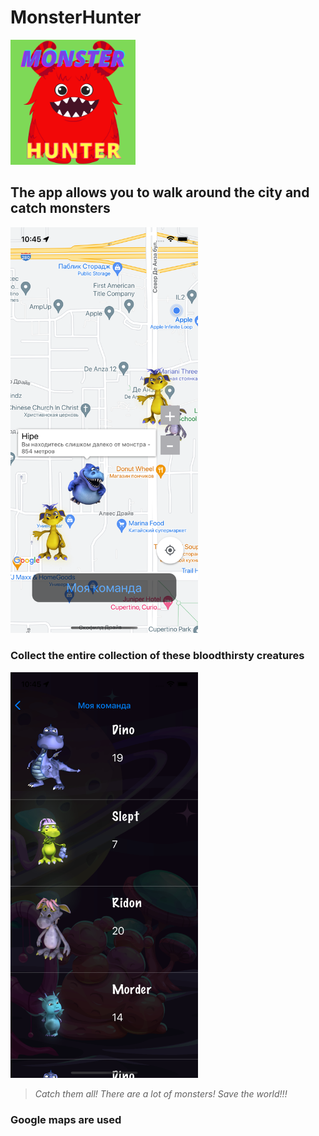 # MonsterHunter

<img src="https://github.com/DmitriiSafin/MonsterHunter/blob/main/MonsterHunter/Assets.xcassets/AppIcon.appiconset/Дизайн%20без%20названия.png" width="200">

## The app allows you to walk around the city and catch monsters

<img src="https://github.com/DmitriiSafin/MonsterHunter/blob/main/ReadmeResources/Screen1.png" width="300">

### Collect the entire collection of these bloodthirsty creatures

<img src="https://github.com/DmitriiSafin/MonsterHunter/blob/main/ReadmeResources/Screen2.png" width="300">

>*Catch them all! There are a lot of monsters! Save the world!!!*

### Google maps are used
